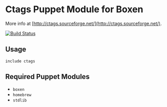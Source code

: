 # Ctags Puppet Module for Boxen
More info at [http://ctags.sourceforge.net/](http://ctags.sourceforge.net/). 

[![Build Status](https://travis-ci.org/boxen/puppet-ctags.png)](https://travis-ci.org/boxen/puppet-ctags)

## Usage

```puppet
include ctags
```

## Required Puppet Modules

* `boxen`
* `homebrew`
* `stdlib`

